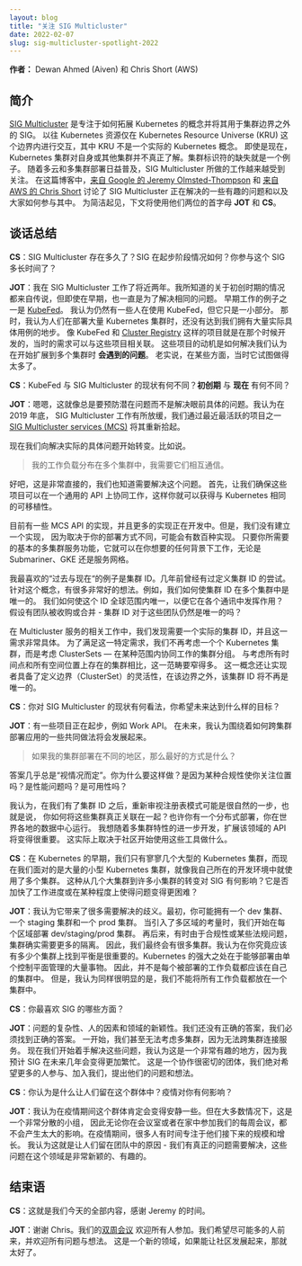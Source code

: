 ```yaml
---
layout: blog
title: "关注 SIG Multicluster"
date: 2022-02-07
slug: sig-multicluster-spotlight-2022
---
```


**作者：** Dewan Ahmed (Aiven) 和 Chris Short (AWS)

## 简介

[SIG Multicluster](https://github.com/kubernetes/community/tree/master/sig-multicluster)
是专注于如何拓展 Kubernetes 的概念并将其用于集群边界之外的 SIG。
以往 Kubernetes 资源仅在 Kubernetes Resource Universe (KRU) 这个边界内进行交互，其中 KRU 不是一个实际的 Kubernetes 概念。
即使是现在，Kubernetes 集群对自身或其他集群并不真正了解。集群标识符的缺失就是一个例子。
随着多云和多集群部署日益普及，SIG Multicluster 所做的工作越来越受到关注。
在这篇博客中，[来自 Google 的 Jeremy Olmsted-Thompson](https://twitter.com/jeremyot) 和
[来自 AWS 的 Chris Short](https://twitter.com/ChrisShort) 讨论了 SIG Multicluster
正在解决的一些有趣的问题和以及大家如何参与其中。
为简洁起见，下文将使用他们两位的首字母 **JOT** 和 **CS**。

## 谈话总结

**CS**：SIG Multicluster 存在多久了？SIG 在起步阶段情况如何？你参与这个 SIG 多长时间了？

**JOT**：我在 SIG Multicluster 工作了将近两年。我所知道的关于初创时期的情况都来自传说，但即使在早期，也一直是为了解决相同的问题。
早期工作的例子之一是 [KubeFed](https://github.com/kubernetes-sigs/kubefed)。
我认为仍然有一些人在使用 KubeFed，但它只是一小部分。
那时，我认为人们在部署大量 Kubernetes 集群时，还没有达到我们拥有大量实际具体用例的地步。
像 KubeFed 和 [Cluster Registry](https://github.com/kubernetes-retired/cluster-registry)
这样的项目就是在那个时候开发的，当时的需求可以与这些项目相关联。
这些项目的动机是如何解决我们认为在开始扩展到多个集群时 **会遇到的问题**。
老实说，在某些方面，当时它试图做得太多了。

**CS**：KubeFed 与 SIG Multicluster 的现状有何不同？**初创期** 与 **现在** 有何不同？

**JOT**：嗯嗯，这就像总是要预防潜在问题而不是解决眼前具体的问题。我认为在 2019 年底，
SIG Multicluster 工作有所放缓，我们通过最近最活跃的项目之一
[SIG Multicluster services (MCS)](https://github.com/kubernetes-sigs/mcs-api) 将其重新拾起。

现在我们向解决实际的具体问题开始转变。比如说。

> 我的工作负载分布在多个集群中，我需要它们相互通信。

好吧，这是非常直接的，我们也知道需要解决这个问题。
首先，让我们确保这些项目可以在一个通用的 API 上协同工作，这样你就可以获得与 Kubernetes 相同的可移植性。

目前有一些 MCS API 的实现，并且更多的实现正在开发中。但是，我们没有建立一个实现，
因为取决于你的部署方式不同，可能会有数百种实现。
只要你所需要的基本的多集群服务功能，它就可以在你想要的任何背景下工作，无论是 Submariner、GKE 还是服务网格。

我最喜欢的“过去与现在“的例子是集群 ID。几年前曾经有过定义集群 ID 的尝试。
针对这个概念，有很多非常好的想法。例如，我们如何使集群 ID 在多个集群中是唯一的。
我们如何使这个 ID 全球范围内唯一，以便它在各个通讯中发挥作用？
假设有团队被收购或合并 - 集群 ID 对于这些团队仍然是唯一的吗？

在 Multicluster 服务的相关工作中，我们发现需要一个实际的集群 ID，并且这一需求非常具体。
为了满足这一特定需求，我们不再考虑一个个 Kubernetes 集群，而是考虑 ClusterSets — 在某种范围内协同工作的集群分组。
与考虑所有时间点和所有空间位置上存在的集群相比，这一范畴要窄得多。
这一概念还让实现者具备了定义边界（ClusterSet）的灵活性，在该边界之外，该集群 ID 将不再是唯一的。

**CS**：你对 SIG Multicluster 的现状有何看法，你希望未来达到什么样的目标？

**JOT**：有一些项目正在起步，例如 Work API。 在未来，我认为围绕着如何跨集群部署应用的一些共同做法将会发展起来。
> 如果我的集群部署在不同的地区，那么最好的方式是什么？

答案几乎总是“视情况而定”。你为什么要这样做？是因为某种合规性使你关注位置吗？是性能问题吗？是可用性吗？

我认为，在我们有了集群 ID 之后，重新审视注册表模式可能是很自然的一步，也就是说，
你如何将这些集群真正关联在一起？也许你有一个分布式部署，你在世界各地的数据中心运行。
我想随着多集群特性的进一步开发，扩展该领域的 API 将变得很重要。
这实际上取决于社区开始使用这些工具做什么。

**CS**：在 Kubernetes 的早期，我们只有寥寥几个大型的 Kubernetes 集群，而现在我们面对的是大量的小型 Kubernetes 集群，就像我自己所在的开发环境中就使用了多个集群。
这种从几个大集群到许多小集群的转变对 SIG 有何影响？它是否加快了工作进度或在某种程度上使得问题变得更困难？

**JOT**：我认为它带来了很多需要解决的歧义。最初，你可能拥有一个 dev 集群、一个 staging 集群和一个 prod 集群。
当引入了多区域的考量时，我们开始在每个区域部署 dev/staging/prod 集群。
再后来，有时由于合规性或某些法规问题，集群确实需要更多的隔离。
因此，我们最终会有很多集群。我认为在你究竟应该有多少个集群上找到平衡是很重要的。Kubernetes 的强大之处在于能够部署由单个控制平面管理的大量事物。
因此，并不是每个被部署的工作负载都应该在自己的集群中。
但是，我认为同样很明显的是，我们不能将所有工作负载都放在一个集群中。

**CS**：你最喜欢 SIG 的哪些方面？

**JOT**：问题的复杂性、人的因素和领域的新颖性。我们还没有正确的答案，我们必须找到正确的答案。
一开始，我们甚至无法考虑多集群，因为无法跨集群连接服务。
现在我们开始着手解决这些问题，我认为这是一个非常有趣的地方，因为我预计 SIG 在未来几年会变得更加繁忙。
这是一个协作很密切的团体，我们绝对希望更多的人参与、加入我们，提出他们的问题和想法。

**CS**：你认为是什么让人们留在这个群体中？疫情对你有何影响？

**JOT**：我认为在疫情期间这个群体肯定会变得安静一些。但在大多数情况下，这是一个非常分散的小组，
因此无论你在会议室或者在家中参加我们的每周会议，都不会产生太大的影响。在疫情期间，很多人有时间专注于他们接下来的规模和增长。
我认为这就是让人们留在团队中的原因 - 我们有真正的问题需要解决，这些问题在这个领域是非常新颖的、有趣的。

## 结束语

**CS**：这就是我们今天的全部内容，感谢 Jeremy 的时间。

**JOT**：谢谢 Chris。我们的[双周会议](https://github.com/kubernetes/community/tree/master/sig-multicluster#meetings)
欢迎所有人参加。我们希望尽可能多的人前来，并欢迎所有问题与想法。
这是一个新的领域，如果能让社区发展起来，那就太好了。
